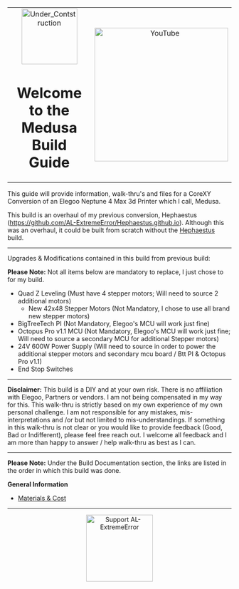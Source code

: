 <table>
  <tr>
    <td align="center" valign="middle" width="40%">
      <img height="125" alt="Under_Contstruction" src="https://github.com/user-attachments/assets/af5ce3f6-0441-4adc-bd16-d6cb73a276e9" />
      <h1><strong>Welcome to the Medusa Build Guide</strong></h1>
    </td>
    <td align="center" valign="middle" width="40%">
      <a href="https://youtu.be/O-GaHyipIRM" target="_blank">
        <img src="https://github.com/user-attachments/assets/144b9e92-06b7-4e26-a62b-e8aec8059f6e" alt="YouTube" width="300"/>
      </a>
    </td>
  </tr>
</table>

This guide will provide information, walk-thru's and files for a CoreXY Conversion of an Elegoo Neptune 4 Max 3d Printer which I call, Medusa.

This build is an overhaul of my previous conversion, Hephaestus (https://github.com/AL-ExtremeError/Hephaestus.github.io).
Although this was an overhaul, it could be built from scratch without the [Hephaestus](https://github.com/AL-ExtremeError/Hephaestus.github.io) build.

****

Upgrades & Modifications contained in this build from previous build:

**Please Note:** Not all items below are mandatory to replace, I just chose to for my build.

- Quad Z Leveling (Must have 4 stepper motors; Will need to source 2 additional motors)
  - New 42x48 Stepper Motors (Not Mandatory, I chose to use all brand new stepper motors)
- BigTreeTech PI (Not Mandatory, Elegoo's MCU will work just fine)
- Octopus Pro v1.1 MCU (Not Mandatory, Elegoo's MCU will work just fine; Will need to source a secondary MCU for additional Stepper motors)
- 24V 600W Power Supply (Will need to source in order to power the additional stepper motors and secondary mcu board / Btt PI & Octopus Pro v1.1)
- End Stop Switches

****

**Disclaimer:** This build is a DIY and at your own risk. There is no affiliation with Elegoo, Partners or vendors. I am not being compensated in my way for this. This walk-thru is strictly based on my own experience of my own personal challenge. I am not responsible for any mistakes, mis-interpretations and /or but not limited to mis-understandings. If something in this walk-thru is not clear or you would like to provide feedback (Good, Bad or Indifferent), please feel free reach out. I welcome all feedback and I am more than happy to answer / help walk-thru as best as I can.

****

**Please Note:** Under the Build Documentation section, the links are listed in the order in which this build was done.

**General Information**
* [Materials & Cost](https://github.com/AL-ExtremeError/Medusa/wiki/Materials-&-Cost)


***
<p align="center">
<a href="https://ko-fi.com/alextremeerror" target="_blank">
  <img src="https://github.com/user-attachments/assets/04c2a046-8e7a-457a-9ea1-406732049ebb" alt="Support AL-ExtremeError" height=150px/>
</a>
</p>


